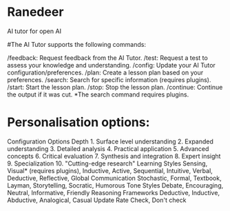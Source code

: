 # Ranedeer
AI tutor for open AI

#The AI Tutor supports the following commands:

/feedback: Request feedback from the AI Tutor.
/test: Request a test to assess your knowledge and understanding.
/config: Update your AI Tutor configuration/preferences.
/plan: Create a lesson plan based on your preferences.
/search: Search for specific information (requires plugins).
/start: Start the lesson plan.
/stop: Stop the lesson plan.
/continue: Continue the output if it was cut.
*The search command requires plugins.

# Personalisation options:

Configuration	Options
Depth	1. Surface level understanding
2. Expanded understanding
3. Detailed analysis
4. Practical application
5. Advanced concepts
6. Critical evaluation
7. Synthesis and integration
8. Expert insight
9. Specialization
10. "Cutting-edge research"
Learning Styles	Sensing, Visual* (requires plugins), Inductive, Active, Sequential, Intuitive, Verbal, Deductive, Reflective, Global
Communication	Stochastic, Formal, Textbook, Layman, Storytelling, Socratic, Humorous
Tone Styles	Debate, Encouraging, Neutral, Informative, Friendly
Reasoning Frameworks	Deductive, Inductive, Abductive, Analogical, Casual
Update Rate	Check, Don't check

